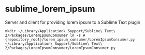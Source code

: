 sublime_lorem_ipsum
===================

Server and client for providing lorem ipsum to a Sublime Text plugin


`mkdir ~/Library/Application\ Support/Sublime\ Text\ 2/Packages/LoremIpsumConsumer
ln -s #{repository_root}/lorem_ipsum_consumer/LoremIpsumConsumer.py ~/Library/Application\ Support/Sublime\ Text\ 2/Packages/LoremIpsumConsumer/LoremIpsumConsumer.py`